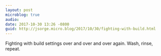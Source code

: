 ```yaml
---
layout: post
microblog: true
audio: 
date: 2017-10-30 13:26 -0800
guid: http://jsorge.micro.blog/2017/10/30/fighting-with-build.html
---
```

Fighting with build settings over and over and over again. Wash, rinse, repeat.
